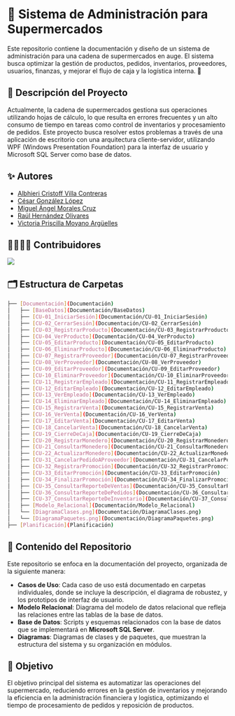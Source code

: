 # 🛒 Sistema de Administración para Supermercados
Este repositorio contiene la documentación y diseño de un sistema de administración para una cadena de supermercados en auge. El sistema busca optimizar la gestión de productos, pedidos, inventarios, proveedores, usuarios, finanzas, y mejorar el flujo de caja y la logística interna. 🏪

## 📜 Descripción del Proyecto
Actualmente, la cadena de supermercados gestiona sus operaciones utilizando hojas de cálculo, lo que resulta en errores frecuentes y un alto consumo de tiempo en tareas como control de inventarios y procesamiento de pedidos. Este proyecto busca resolver estos problemas a través de una aplicación de escritorio con una arquitectura cliente-servidor, utilizando WPF (Windows Presentation Foundation) para la interfaz de usuario y Microsoft SQL Server como base de datos.

## ✨ Autores

- [Albhieri Cristoff Villa Contreras](https://github.com/alcrivico)
- [César González López](https://github.com/DracoGilga)
- [Miguel Ángel Morales Cruz](https://github.com/MiguelMorales2002)
- [Raúl Hernández Olivares](https://github.com/RaulHernandez23)
- [Victoria Priscilla Moyano Argüelles](https://github.com/Maltteada)

## 👩‍💻👨‍💻 Contribuidores
<a href="https://github.com/alcrivico/SAMS_Doc/graphs/contributors">
  <img src="https://contrib.rocks/image?repo=alcrivico/SAMS_Doc" />
</a>

## 🗂️ Estructura de Carpetas

```bash
├── [Documentación](Documentación)
│   ├── [BaseDatos](Documentación/BaseDatos)
│   ├── [CU-01_IniciarSesión](Documentación/CU-01_IniciarSesión)
│   ├── [CU-02_CerrarSesión](Documentación/CU-02_CerrarSesión)
│   ├── [CU-03_RegistrarProducto](Documentación/CU-03_RegistrarProducto)
│   ├── [CU-04_VerProducto](Documentación/CU-04_VerProducto)
│   ├── [CU-05_EditarProducto](Documentación/CU-05_EditarProducto)
│   ├── [CU-06_EliminarProducto](Documentación/CU-06_EliminarProducto)
│   ├── [CU-07_RegistrarProveedor](Documentación/CU-07_RegistrarProveedor)
│   ├── [CU-08_VerProveedor](Documentación/CU-08_VerProveedor)
│   ├── [CU-09_EditarProveedor](Documentación/CU-09_EditarProveedor)
│   ├── [CU-10_EliminarProveedor](Documentación/CU-10_EliminarProveedor)
│   ├── [CU-11_RegistrarEmpleado](Documentación/CU-11_RegistrarEmpleado)
│   ├── [CU-12_EditarEmpleado](Documentación/CU-12_EditarEmpleado)
│   ├── [CU-13_VerEmpleado](Documentación/CU-13_VerEmpleado)
│   ├── [CU-14_EliminarEmpleado](Documentación/CU-14_EliminarEmpleado)
│   ├── [CU-15_RegistrarVenta](Documentación/CU-15_RegistrarVenta)
│   ├── [CU-16_VerVenta](Documentación/CU-16_VerVenta)
│   ├── [CU-17_EditarVenta](Documentación/CU-17_EditarVenta)
│   ├── [CU-18_CancelarVenta](Documentación/CU-18_CancelarVenta)
│   ├── [CU-19_CierreDeCaja](Documentación/CU-19_CierreDeCaja)
│   ├── [CU-20_RegistrarMonedero](Documentación/CU-20_RegistrarMonedero)
│   ├── [CU-21_ConsultarMonedero](Documentación/CU-21_ConsultarMonedero)
│   ├── [CU-22_ActualizarMonedero](Documentación/CU-22_ActualizarMonedero)
│   ├── [CU-31_CancelarPedidoAProveedor](Documentación/CU-31_CancelarPedidoAProveedor)
│   ├── [CU-32_RegistrarPromoción](Documentación/CU-32_RegistrarPromoción)
│   ├── [CU-33_EditarPromoción](Documentación/CU-33_EditarPromoción)
│   ├── [CU-34_FinalizarPromoción](Documentación/CU-34_FinalizarPromoción)
│   ├── [CU-35_ConsultarReporteDeVentas](Documentación/CU-35_ConsultarReporteDeVentas)
│   ├── [CU-36_ConsultarReporteDePedidos](Documentación/CU-36_ConsultarReporteDePedidos)
│   ├── [CU-37_ConsultarReporteDeInventario](Documentación/CU-37_ConsultarReporteDeInventario)
│   ├── [Modelo_Relacional](Documentación/Modelo_Relacional)
│   └── [DiagramaClases.png](Documentación/DiagramaClases.png)
│   └── [DiagramaPaquetes.png](Documentación/DiagramaPaquetes.png)
├── [Planificación](Planificación)
```

## 📂 Contenido del Repositorio

Este repositorio se enfoca en la documentación del proyecto, organizada de la siguiente manera:

- **Casos de Uso**: Cada caso de uso está documentado en carpetas individuales, donde se incluye la descripción, el diagrama de robustez, y los prototipos de interfaz de usuario.
- **Modelo Relacional**: Diagrama del modelo de datos relacional que refleja las relaciones entre las tablas de la base de datos.
- **Base de Datos**: Scripts y esquemas relacionados con la base de datos que se implementará en **Microsoft SQL Server**.
- **Diagramas**: Diagramas de clases y de paquetes, que muestran la estructura del sistema y su organización en módulos.


## 🚀 Objetivo
El objetivo principal del sistema es automatizar las operaciones del supermercado, reduciendo errores en la gestión de inventarios y mejorando la eficiencia en la administración financiera y logística, optimizando el tiempo de procesamiento de pedidos y reposición de productos.